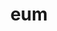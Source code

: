 ---
title: eum
meaning: him
ch: [five, seven, mt, mt5thru7, ss, ss1]
pos: pronoun
abbgender: m.
abbgender2: masc.
gender: masculine
note: accusative
six: y
---